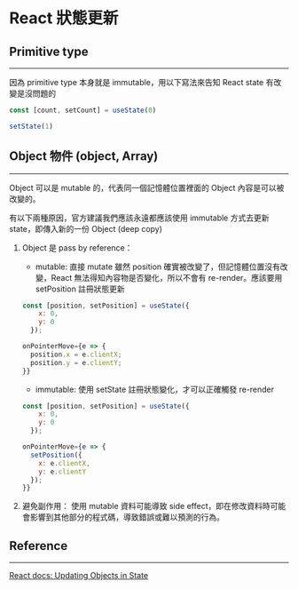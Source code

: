 # React 狀態更新

## Primitive type

---

因為 primitive type 本身就是 immutable，用以下寫法來告知 React state 有改變是沒問題的

```js
const [count, setCount] = useState(0)

setState(1)
```

## Object 物件 (object, Array)

---

Object 可以是 mutable 的，代表同一個記憶體位置裡面的 Object 內容是可以被改變的。

有以下兩種原因，官方建議我們應該永遠都應該使用 immutable 方式去更新 state，即傳入新的一份 Object (deep copy)

1. Object 是 pass by reference：

   - mutable: 直接 mutate 雖然 position 確實被改變了，但記憶體位置沒有改變，React 無法得知內容物是否變化，所以不會有 re-render。應該要用 setPosition 註冊狀態更新

   ```js
   const [position, setPosition] = useState({
       x: 0,
       y: 0
     });

   onPointerMove={e => {
     position.x = e.clientX;
     position.y = e.clientY;
   }}

   ```

   - immutable: 使用 setState 註冊狀態變化，才可以正確觸發 re-render

   ```js
   const [position, setPosition] = useState({
       x: 0,
       y: 0
     });

   onPointerMove={e => {
     setPosition({
       x: e.clientX,
       y: e.clientY
     });
   }}
   ```

2. 避免副作用： 使用 mutable 資料可能導致 side effect，即在修改資料時可能會影響到其他部分的程式碼，導致錯誤或難以預測的行為。

## Reference

---

[React docs: Updating Objects in State](https://react.dev/learn/updating-arrays-in-state)
